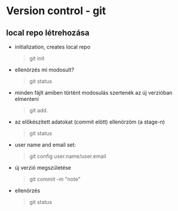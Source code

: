 # Version control - git
## local repo létrehozása

- initialization, creates local repo
    >git init
- ellenörzés mi modosult?
    > git status
- minden fájlt amiben történt modosulás szertenék az új verzióban elmenteni
    >git add.

- az előkészitett adatokat (commit elött) ellenörzöm (a stage-n)
    >git status
- user name and email set:
    > git config user.name/user.email
- új verzió megszületése 
    >git commit -m "note"
- ellenörzés
    >git status